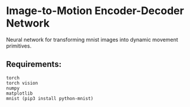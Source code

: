 # Image-to-Motion Encoder-Decoder Network

Neural network for transforming mnist images into dynamic movement primitives.

## Requirements:

	torch
	torch vision
	numpy
	matplotlib
	mnist (pip3 install python-mnist)
